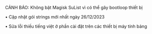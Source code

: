 CẢNH BÁO: Không bật Magisk SuList vì có thể gây bootloop thiết bị 

• Cập nhật gói strings mới nhất ngày 26/12/2023

• Sửa lỗi thiếu tiếng việt ở phần cài đặt trên các thiết bị máy tính bảng
